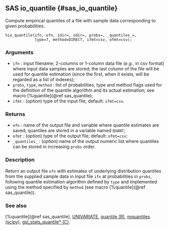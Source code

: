 ## SAS io_quantile {#sas_io_quantile}
Compute empirical quantiles of a file with sample data corresponding to given probabilities. 
	
	%io_quantile(ifn, ofn, idir=, odir=, probs=, _quantiles_=, 
				 type=7, method=DIRECT, ifmt=csv, ofmt=csv);
				 
### Arguments
* `ifn` : input filename; 2-columns or 1-column data file (_e.g._, in csv format) where input data samples
	are stored; the last column of the file will be used for quantile estimation (since the first, when
	it exists, will be regarded as a list of indexes);
* `probs`, `type`, `method` : list of probabilities, type and method flags used for the definition
	of the quantile algorithm and its actual estimation; see macro [%quantile](@ref sas_quantile);
* `ifmt` : (_option_) type of the input file; default: `ifmt=csv`.

### Returns
* `ofn` : name of the output file  and variable where quantile estimates are saved; quantiles are 
	stored in a variable named `QUANT`;
* `ofmt` : (_option_) type of the output file; default: `ofmt=csv`;
* `_quantiles_` : (_option_) name of the output numeric list where quantiles can be stored in 
	increasing `probs` order.

### Description
Return an output file `ofn` with estimates of underlying distribution quantiles from the supplied 
sample data in input file `ifn` at probabilities in `probs`, following quantile estimation algorithm 
defined by `type` and implemented using the method specified by `method` (see macro 
[%quantile](@ref sas_quantile)). 

### See also
[%quantile](@ref sas_quantile),
[UNIVARIATE](https://support.sas.com/documentation/cdl/en/procstat/63104/HTML/default/viewer.htm#univariate_toc.htm),
[quantile (R)](https://stat.ethz.ch/R-manual/R-devel/library/stats/html/quantile.html),
[mquantiles (scipy)](https://docs.scipy.org/doc/scipy-0.18.1/reference/generated/scipy.stats.mstats.mquantiles.html),
[gsl_stats_quantile* (C)](https://www.gnu.org/software/gsl/manual/html_node/Median-and-Percentiles.html).